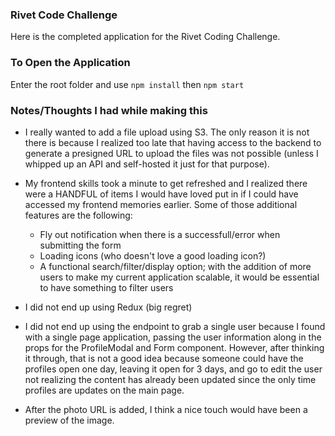 ### Rivet Code Challenge

Here is the completed application for the Rivet Coding Challenge.

### To Open the Application

Enter the root folder and use `npm install` then `npm start`

### Notes/Thoughts I had while making this

- I really wanted to add a file upload using S3. The only reason it is not there is because I realized too late that having access to the backend to generate a presigned URL to upload the files was not possible (unless I whipped up an API and self-hosted it just for that purpose).

- My frontend skills took a minute to get refreshed and I realized there were a HANDFUL of items I would have loved put in if I could have accessed my frontend memories earlier. Some of those additional features are the following:
  * Fly out notification when there is a successfull/error when submitting the form
  * Loading icons (who doesn't love a good loading icon?)
  * A functional search/filter/display option; with the addition of more users to make my current application scalable, it would be essential to have something to filter users

- I did not end up using Redux (big regret)

- I did not end up using the endpoint to grab a single user because I found with a single page application, passing the user information along in the props for the ProfileModal and Form component. However, after thinking it through, that is not a good idea because someone could have the profiles open one day, leaving it open for 3 days, and go to edit the user not realizing the content has already been updated since the only time profiles are updates on the main page.

- After the photo URL is added, I think a nice touch would have been a preview of the image.